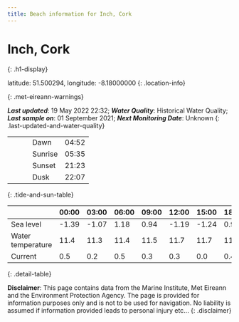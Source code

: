 ```yaml
---
title: Beach information for Inch, Cork
---
```

# Inch, Cork 
{: .h1-display}

latitude: 51.500294, longitude: -8.18000000
{: .location-info}


{: .met-eireann-warnings}

___Last updated___: 19 May 2022 22:32; ___Water Quality___: Historical Water Quality;
___Last sample on___: 01 September 2021; ___Next Monitoring Date___: Unknown
{: .last-updated-and-water-quality}

|   |   |   |   |   |
|---|---|---|---|---|
|   |   |   | Dawn  | 04:52 |
|   |   |   | Sunrise  | 05:35 |
|   |   |   | Sunset  | 21:23 |
|   |   |   | Dusk  | 22:07 |
{: .tide-and-sun-table}

<div></div>

| | 00:00 | 03:00 | 06:00 | 09:00 | 12:00 | 15:00 | 18:00 | 21:00 |
|---|---|---|---|---|---|---|---|---|
| Sea level | -1.39 | -1.07 | 1.18 | 0.94| -1.19 | -1.24 | 0.98 | 1.21 |
| Water temperature | 11.4 | 11.3 | 11.4 | 11.5 | 11.7 | 11.7 | 11.7 | 11.7 |
| Current | 0.5 | 0.2 | 0.5 | 0.3 | 0.3| 0.0 | 0.4 | 0.3 |
{: .detail-table}

__Disclaimer__: This page contains data from the Marine Institute,
Met Eireann and the Environment Protection Agency. The page is provided for
information purposes only and is not to be used for navigation. No liability
is assumed if information provided leads to personal injury etc...
{: .disclaimer}
